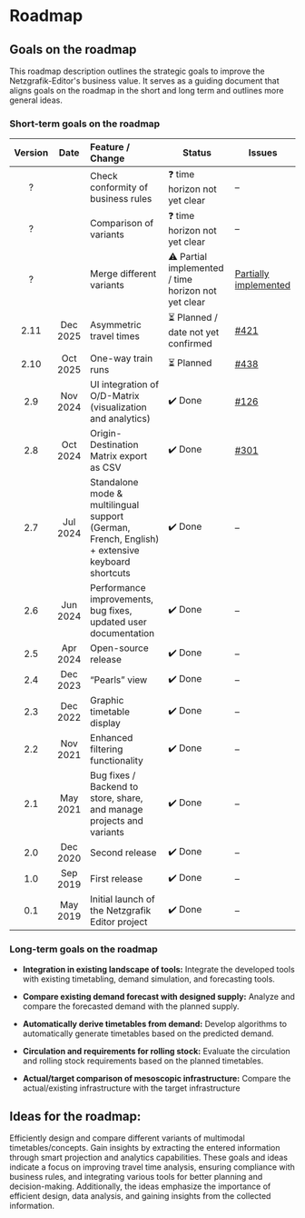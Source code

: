 # Roadmap

## Goals on the roadmap

This roadmap description outlines the strategic goals to improve the Netzgrafik-Editor's business
value. It serves as a guiding document that aligns goals on the roadmap in the short and long term
and outlines more general ideas.

### Short-term goals on the roadmap

| Version |   Date   | Feature / Change                                                                                | Status                                              | Issues                                                                                                                                        |
| :-----: | :------: | :---------------------------------------------------------------------------------------------- | --------------------------------------------------- | --------------------------------------------------------------------------------------------------------------------------------------------- |
|    ?    |          | Check conformity of business rules                                                              | ❓ time horizon not yet clear                       | –                                                                                                                                             |
|    ?    |          | Comparison of variants                                                                          | ❓ time horizon not yet clear                       | –                                                                                                                                             |
|    ?    |          | Merge different variants                                                                        | ⚠️ Partial implemented / time horizon not yet clear | [Partially implemented](https://github.com/SchweizerischeBundesbahnen/netzgrafik-editor-frontend/blob/main/documentation/Merge_Netzgrafik.md) |
|  2.11   | Dec 2025 | Asymmetric travel times                                                                         | ⏳ Planned / date not yet confirmed                 | [#421](https://github.com/OpenRailAssociation/netzgrafik-editor-frontend/issues/421)                                                          |
|  2.10   | Oct 2025 | One-way train runs                                                                              | ⏳ Planned                                          | [#438](https://github.com/OpenRailAssociation/netzgrafik-editor-frontend/issues/438)                                                          |
|   2.9   | Nov 2024 | UI integration of O/D-Matrix (visualization and analytics)                                      | ✔️ Done                                             | [#126](https://github.com/OpenRailAssociation/netzgrafik-editor-frontend/issues/126)                                                          |
|   2.8   | Oct 2024 | Origin-Destination Matrix export as CSV                                                         | ✔️ Done                                             | [#301](https://github.com/OpenRailAssociation/netzgrafik-editor-frontend/issues/301)                                                          |
|   2.7   | Jul 2024 | Standalone mode & multilingual support (German, French, English) + extensive keyboard shortcuts | ✔️ Done                                             | –                                                                                                                                             |
|   2.6   | Jun 2024 | Performance improvements, bug fixes, updated user documentation                                 | ✔️ Done                                             | –                                                                                                                                             |
|   2.5   | Apr 2024 | Open-source release                                                                             | ✔️ Done                                             | –                                                                                                                                             |
|   2.4   | Dec 2023 | “Pearls” view                                                                                   | ✔️ Done                                             | –                                                                                                                                             |
|   2.3   | Dec 2022 | Graphic timetable display                                                                       | ✔️ Done                                             | –                                                                                                                                             |
|   2.2   | Nov 2021 | Enhanced filtering functionality                                                                | ✔️ Done                                             | –                                                                                                                                             |
|   2.1   | May 2021 | Bug fixes / Backend to store, share, and manage projects and variants                           | ✔️ Done                                             | –                                                                                                                                             |
|   2.0   | Dec 2020 | Second release                                                                                  | ✔️ Done                                             | –                                                                                                                                             |
|   1.0   | Sep 2019 | First release                                                                                   | ✔️ Done                                             | –                                                                                                                                             |
|   0.1   | May 2019 | Initial launch of the Netzgrafik Editor project                                                 | ✔️ Done                                             | –                                                                                                                                             |

### Long-term goals on the roadmap

- **Integration in existing landscape of tools:**
  Integrate the developed tools with existing
  timetabling, demand simulation, and forecasting tools.

- **Compare existing demand forecast with designed supply:**
  Analyze and compare the forecasted demand with the planned supply.

- **Automatically derive timetables from demand:**
  Develop algorithms to automatically generate timetables based on the
  predicted demand.

- **Circulation and requirements for rolling stock:**
  Evaluate the circulation and rolling stock requirements based on the
  planned timetables.

- **Actual/target comparison of mesoscopic infrastructure:**
  Compare the actual/existing infrastructure with the target infrastructure

## Ideas for the roadmap:

Efficiently design and compare different variants of multimodal timetables/concepts.
Gain insights by extracting the entered information through smart projection and analytics
capabilities.
These goals and ideas indicate a focus on improving travel time analysis, ensuring compliance with
business rules, and integrating various tools for better planning and decision-making. Additionally,
the ideas emphasize the importance of efficient design, data analysis, and gaining insights from the
collected information.
